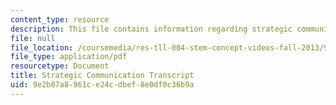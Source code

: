 ```yaml
---
content_type: resource
description: This file contains information regarding strategic communication transcript.
file: null
file_location: /coursemedia/res-tll-004-stem-concept-videos-fall-2013/9e2b07a8961ce24cdbef8e0df0c36b9a_MITRES_TLL-004F13_CommStra.pdf
file_type: application/pdf
resourcetype: Document
title: Strategic Communication Transcript
uid: 9e2b07a8-961c-e24c-dbef-8e0df0c36b9a
---
```

